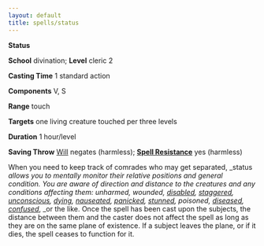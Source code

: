 ```yaml
---
layout: default
title: spells/status
---
```

 **Status**

**School** divination; **Level** cleric 2

**Casting Time** 1 standard action

**Components** V, S

**Range** touch

**Targets** one living creature touched per three levels

**Duration** 1 hour/level

**Saving Throw** [Will](../combat#_will) negates (harmless); **[Spell Resistance](../glossary#_spell-resistance)** yes (harmless)

When you need to keep track of comrades who may get separated, _status _allows you to mentally monitor their relative positions and general condition. You are aware of direction and distance to the creatures and any conditions affecting them: unharmed, wounded, [disabled](../glossary#_disabled), [staggered](../glossary#_staggered), [unconscious](../glossary#_unconscious), [dying](../glossary#_dying), [nauseated](../glossary#_nauseated), [panicked](../glossary#_panicked), [stunned](../glossary#_stunned), poisoned, [diseased](../glossary#_diseases), [confused](../glossary#_confused)_, _or the like. Once the spell has been cast upon the subjects, the distance between them and the caster does not affect the spell as long as they are on the same plane of existence. If a subject leaves the plane, or if it dies, the spell ceases to function for it.


